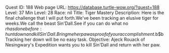 Quest ID: 188
Web page URL: https://database.turtle-wow.org/?quest=188
Level: 37
Min Level: 28
Race: nil
Title: Tiger Mastery
Description: Here is the final challenge that I will put forth.We've been tracking an elusive tiger for weeks.We call the beast Sin'Dall.See if you can do what no $r has done before: hunt down and kill Sin'Dall.Bring me her paw as proof of your accomplishment.$b$bTracking her down will be no easy task.
Objective: Ajeck Rouack of Nesingwary's Expedition wants you to kill Sin'Dall and return with her paw.
